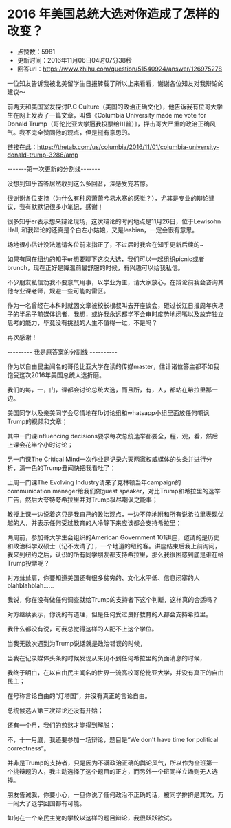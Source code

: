 # 2016 年美国总统大选对你造成了怎样的改变？
- 点赞数：5981
- 更新时间：2016年11月06日04时07分38秒
- 回答url：https://www.zhihu.com/question/51540924/answer/126975278
<body>
 <p data-pid="CQywkACg">一位知友告诉我被北美留学生日报转载了所以上来看看，谢谢各位知友对我辩论的建议～</p>
 <p data-pid="Mk22n0PW">前两天和美国室友探讨P.C Culture（美国的政治正确文化），他告诉我有位哥大学生在网上发表了一篇文章，叫做《Columbia University made me vote for Donald Trump（哥伦比亚大学逼我投票给川普）》，抨击哥大严重的政治正确风气。我不完全赞同他的观点，但是挺有意思的。</p>
 <p data-pid="wWdvRGcq">链接在此：<a href="https://link.zhihu.com/?target=https%3A//thetab.com/us/columbia/2016/11/01/columbia-university-donald-trump-3286/amp" class=" external" target="_blank" rel="nofollow noreferrer"><span class="invisible">https://</span><span class="visible">thetab.com/us/columbia/</span><span class="invisible">2016/11/01/columbia-university-donald-trump-3286/amp</span><span class="ellipsis"></span></a></p>
 <p data-pid="fFMICALu">-------第一次更新的分割线-------</p>
 <p data-pid="385zwTc9">没想到知乎首答居然收到这么多回音，深感受宠若惊。</p>
 <p data-pid="7cE1VGPo">很谢谢各位支持（为什么有种风萧萧兮易水寒的感觉？），尤其是专业的辩论建议，我有默默记很多小笔记，感谢！</p>
 <p data-pid="6Xh27kpp">很多知乎er表示想来辩论现场，这次辩论的时间地点是11月26日，位于Lewisohn Hall, 和我辩论的还真是个白左小姑娘，又是lesbian，一定会很有意思。</p>
 <p data-pid="FoYhahDa">场地很小估计没法邀请各位前来指正了，不过届时我会在知乎更新后续的~</p>
 <p data-pid="9MG-eHBt">如果有同在纽约的知乎er想要聊下这次大选，我们可以一起组织picnic或者brunch，现在正好是降温前最舒服的时候，有兴趣可以给我私信。</p>
 <p data-pid="9w2PxUoZ">不少朋友私信劝我不要意气用事，以学业为主，请大家放心，在辩论前我会咨询其他专业课老师，规避一些可能的雷区。</p>
 <p data-pid="ryIQdOwN">作为一名曾经在本科时就因文章被校长根叔叫去开座谈会，砸过长江日报周年庆场子的半吊子前媒体记者，我想，或许我永远都学不会审时度势地闭嘴以及放弃独立思考的能力，毕竟没有挑战的人生不值得一过，不是吗？</p>
 <p data-pid="rDEgA31f">再次感谢！</p>
 <p data-pid="fmMqS6u0">--------- 我是原答案的分割线 ----------</p>
 <p data-pid="9MdPBb6b">作为以自由民主闻名的哥伦比亚大学在读的传媒master，估计诸位答主都不如我饱受这次2016年美国总统大选折磨。</p>
 <p data-pid="5Z1kX4Xj">我们的每，一，门，课都会讨论总统大选，而且所，有，人，都站在希拉里那一边。</p>
 <p data-pid="OP8Aq3hJ">美国同学以及亲美同学会尽情地在fb讨论组和whatsapp小组里面放任何嘲讽Trump的视频和文章；</p>
 <p data-pid="sngxiLhg">其中一门课Influencing decisions要求每次总统选举都要全，程，观，看，然后上课会花半个小时讨论；</p>
 <p data-pid="OJo555nq">另一门课The Critical Mind一次作业是记录六天两家权威媒体的头条并进行分析，清一色的Trump丑闻快把我看吐了；</p>
 <p data-pid="bKCZv5uF">上周一门课The Evolving Industry请来了克林顿当年campaign的communication manager给我们做guest speaker，对比Trump和希拉里的选举广告，然后大夸特夸希拉里并对Trump极尽嘲讽之能事；</p>
 <p data-pid="FKgyh61j">教授上课一边说着这只是我自己的政治观点，一边不停地附和所有说希拉里表现优越的人，并表示任何受过教育的人冷静下来应该都会支持希拉里；</p>
 <p data-pid="ihFNNaEk">两周前，参加哥大学生会组织的American Government 101讲座，邀请的是历史和政治科学双硕士（记不太清了），一个地道的纽约客。讲座结束后我上前询问，我来到纽约之后，认识的所有同学朋友都支持希拉里，那么我很困惑到底是谁在给Trump投票呢？</p>
 <p data-pid="kPsaBSKb">对方耸耸肩，你要知道美国还有很多贫穷的、文化水平低、信息闭塞的人blahblahblah……</p>
 <p data-pid="3k-YXVqm">我说，你在没有做任何调查就给Trump的支持者下这个判断，这样真的合适吗？</p>
 <p data-pid="v5OwyY98">对方继续表示，你说的有道理，但是任何受过良好教育的人都会支持希拉里。</p>
 <p data-pid="gSlUIept">我什么都没有说，可我总觉得这样的人配不上这个学位。</p>
 <p data-pid="jWuzmlys">当我无数次遇到为Trump说话就是政治错误的时候，</p>
 <p data-pid="4Ss-BKgn">当我在记录媒体头条的时候发现从来见不到任何希拉里的负面消息的时候，</p>
 <p data-pid="IVUXJRDa">我终于明白，在以自由民主闻名的世界一流高校哥伦比亚大学，并没有真正的自由民主；</p>
 <p data-pid="N-lxPjlQ">在号称言论自由的“灯塔国”，并没有真正的言论自由。</p>
 <p data-pid="WZklWn0s">总统候选人第三次辩论还没有开始；</p>
 <p data-pid="_MbDtcFg">还有一个月，我们的煎熬才能得到解脱；</p>
 <p data-pid="fZjKovG3">不，十一月底，我还要参加一场辩论，题目是“We don't have time for political correctness”。</p>
 <p data-pid="kFc4ISuV">并非是Trump的支持者，只是因为不满政治正确的舆论风气，所以作为全班第一个挑辩题的人，我主动选择了这个题目的正方，而另外一个班同样立场则无人选择。</p>
 <p data-pid="Td_o5dPI">朋友告诫我，你要小心，一旦你说了任何政治不正确的话，被同学排挤是其次，万一闹大了退学回国都有可能。</p>
 <p data-pid="2B6cSlHu">如何在一个亲民主党的学校以这样的题目辩论，我很跃跃欲试。</p>
</body>